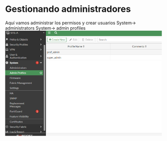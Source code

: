 # Gestionando administradores
Aquí vamos administrar los permisos y crear usuarios
System-> administrators
System-> admin profiles
![31](/img/32.png)